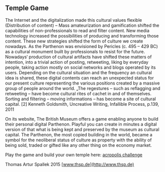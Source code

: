 ## Temple Game
The Internet and the digitalization made this cultural values flexible (Distribution of content) – Mass amateurization and gamification shifted the capabilities of non-professionals to read and filter content. New media technology increased the possibilities of producing and transforming those content. These new strategies shifted the form of culture we create nowadays. As the Parthenon was envisioned by Pericles (c. 495 – 429 BC) as a cultural monument built by professionals to resist for the future. Nowadays‘ production of cultural artifacts have shifted these matters of intention, into a trivial action of posting, retweeting, liking by everyday people, taking action mostly on social networks and blogs operated by its users. Depending on the cultural situation and the frequency an cultural idea is shared, these digital contents can reach an unexpected status for our present culture representing the various positions created by a massive group of people around the world. „The regestures – such as reflagging and retweeting – have become cultural rites of cachet in and of themselves. Sorting and filtering – moving informations – has become a site of cultural capital. [2] Kenneth Goldsmith, Uncreative Writing, Infallible Process, p.139, 2011

On its website, The British Museum offers a game enabling anyone to build their personal digital Parthenon. Playful you can create in minutes a digital version of that what is being kept and preserved by the museum as cultural capital. The Parthenon, the most copied building in the world, became a symbol for the neoliberal status of culture as property with the ability of being sold, traded or gifted like any other thing on the economy market. 

Play the game and build your own temple here:
[acropolis challenge](www.ancientgreece.co.uk/acropolis/challenge/cha_set.html) 

Thomas Artur Spallek
2015
[www.thsp.de](http://www.thsp.de)
